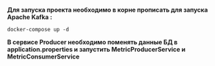 **Для запуска проекта необходимо в корне прописать для запуска Apache Kafka :**
```
docker-compose up -d
```
**В сервисе Producer необходимо поменять данные БД в application.properties и запустить MetricProducerService и MetricConsumerService**
